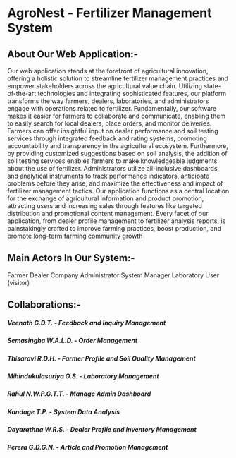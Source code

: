 # AgroNest - Fertilizer Management System
## About Our Web Application:-
Our web application stands at the forefront of agricultural innovation, offering a holistic solution 
to streamline fertilizer management practices and empower stakeholders across the agricultural 
value chain. Utilizing state-of-the-art technologies and integrating sophisticated features, our 
platform transforms the way farmers, dealers, laboratories, and administrators engage with 
operations related to fertilizer. Fundamentally, our software makes it easier for farmers to 
collaborate and communicate, enabling them to easily search for local dealers, place orders, and 
monitor deliveries. Farmers can offer insightful input on dealer performance and soil testing 
services through integrated feedback and rating systems, promoting accountability and 
transparency in the agricultural ecosystem. Furthermore, by providing customized suggestions 
based on soil analysis, the addition of soil testing services enables farmers to make knowledgeable 
judgments about the use of fertilizer.
Administrators utilize all-inclusive dashboards and analytical instruments to track performance 
indicators, anticipate problems before they arise, and maximize the effectiveness and impact of 
fertilizer management tactics. Our application functions as a central location for the exchange of 
agricultural information and product promotion, attracting users and increasing sales through 
features like targeted distribution and promotional content management. Every facet of our 
application, from dealer profile management to fertilizer analysis reports, is painstakingly crafted 
to improve farming practices, boost production, and promote long-term farming community growth
## Main Actors In Our System:-
Farmer
Dealer 
Company Administrator 
System Manager
Laboratory 
User (visitor)

## Collaborations:-
##### Veenath G.D.T.          - Feedback and Inquiry Management 
##### Semasingha W.A.L.D.     - Order Management
##### Thisaravi R.D.H.        - Farmer Profile and Soil Quality Management
##### Mihindukulasuriya O.S.  - Laboratory Management 
##### Rahul N.W.P.G.T.T.      -  Manage Admin Dashboard
##### Kandage T.P.            - System Data Analysis
##### Dayarathna W.R.S.       - Dealer Profile and Inventory Management
##### Perera G.D.G.N.         - Article and Promotion Management
